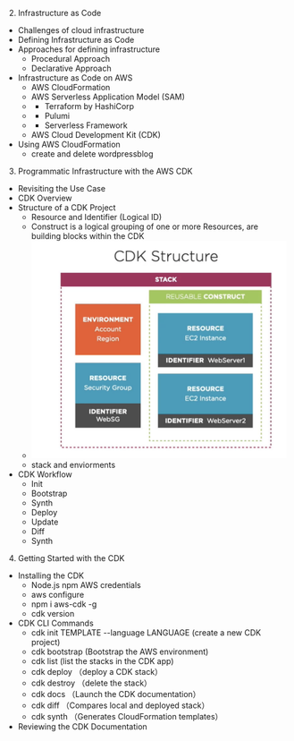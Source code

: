 2. Infrastructure as Code
  - Challenges of cloud infrastructure
  - Defining Infrastructure as Code
  - Approaches for defining infrastructure
    - Procedural Approach
    - Declarative Approach
  - Infrastructure as Code on AWS
    - AWS CloudFormation
    - AWS Serverless Application Model (SAM)
    - - Terraform by HashiCorp
    - - Pulumi
    - - Serverless Framework
    - AWS Cloud Development Kit (CDK)
  - Using AWS CloudFormation
    - create and delete wordpressblog
3. Programmatic Infrastructure with the AWS CDK
  - Revisiting the Use Case
  - CDK Overview
  - Structure of a CDK Project
    - Resource and Identifier (Logical ID)
    - Construct is a logical grouping of one or more Resources, are building blocks within the CDK
    - ![CDK Structure](./stack.png)
    - stack and enviorments
  - CDK Workflow
    - Init
    - Bootstrap
    - Synth
    - Deploy
    - Update
    - Diff
    - Synth
4. Getting Started with the CDK
  - Installing the CDK
    - Node.js npm AWS credentials
    - aws configure
    - npm i aws-cdk -g
    - cdk version
  - CDK CLI Commands
    - cdk init TEMPLATE --language LANGUAGE (create a new CDK project)
    - cdk bootstrap (Bootstrap the AWS environment)
    - cdk list (list the stacks in the CDK app)
    - cdk deploy （deploy a CDK stack）
    - cdk destroy （delete the stack）
    - cdk docs （Launch the CDK documentation）
    - cdk diff （Compares local and deployed stack）
    - cdk synth （Generates CloudFormation templates）
  - Reviewing the CDK Documentation